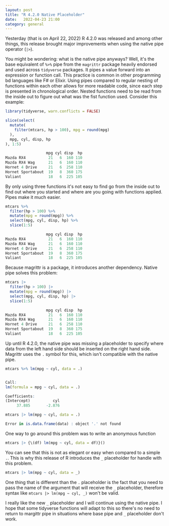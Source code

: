 ```yaml
---
layout: post
title: "R 4.2.0 Native Placeholder"
date:   2022-04-23 21:00
category: general
---
```


Yesterday (that is on April 22, 2022) R 4.2.0 was released and among
other things, this release brought major improvements when using the
native pipe operator (`|>`).

You might be wondering: what is the native pipe anyways? Well, it's the
base equivalent of `%>%` pipe from the `magrittr` package heavily
endorsed and used across `tidyverse` packages. It pipes a value forward
into an expression or function call. This practice is common in other
programming bd languages like F# or Elixir. Using pipes compared to
regular nesting of functions within each other allows for more readable
code, since each step is presented in chronological order. Nested
functions need to be read from the inside out to figure out what was the
fist function used. Consider this example:

``` r
library(tidyverse, warn.conflicts = FALSE)

slice(select(
  mutate(
    filter(mtcars, hp > 100), mpg = round(mpg)
  ),
  mpg, cyl, disp, hp
), 1:5)
```

``` r
                  mpg cyl disp  hp
Mazda RX4          21   6  160 110
Mazda RX4 Wag      21   6  160 110
Hornet 4 Drive     21   6  258 110
Hornet Sportabout  19   8  360 175
Valiant            18   6  225 105
```

By only using three functions it's not easy to find go from the inside
out to find out where you started and where are you going with functions
applied. Pipes make it much easier.

``` r
mtcars %>%
  filter(hp > 100) %>%
  mutate(mpg = round(mpg)) %>%
  select(mpg, cyl, disp, hp) %>%
  slice(1:5)
```

``` r
                  mpg cyl disp  hp
Mazda RX4          21   6  160 110
Mazda RX4 Wag      21   6  160 110
Hornet 4 Drive     21   6  258 110
Hornet Sportabout  19   8  360 175
Valiant            18   6  225 105
```

Because magrittr is a package, it introduces another dependency. Native
pipe solves this problem:

``` r
mtcars |>
  filter(hp > 100) |>
  mutate(mpg = round(mpg)) |>
  select(mpg, cyl, disp, hp) |>
  slice(1:5)
```

``` r
                  mpg cyl disp  hp
Mazda RX4          21   6  160 110
Mazda RX4 Wag      21   6  160 110
Hornet 4 Drive     21   6  258 110
Hornet Sportabout  19   8  360 175
Valiant            18   6  225 105
```

Up until R 4.2.0, the native pipe was missing a placeholder to specify
where data from the left hand side should be inserted on the right hand
side. Magrittr uses the `.` symbol for this, which isn't compatible with
the native pipe.

``` r
mtcars %>% lm(mpg ~ cyl, data = .)
```

``` r

Call:
lm(formula = mpg ~ cyl, data = .)

Coefficients:
(Intercept)          cyl
     37.885       -2.876
```

``` r
mtcars |> lm(mpg ~ cyl, data = .)
```

``` r
Error in is.data.frame(data) : object '.' not found
```

One way to go around this problem was to write an anonymous function

``` r
mtcars |> {\(df) lm(mpg ~ cyl, data = df)}()
```

You can see that this is not as elegant or easy when compared to a
simple `.`. This is why this release of R introduces the `_` placeholder
for handle with this problem.

``` r
mtcars |> lm(mpg ~ cyl, data = _)
```

One thing that is different than the `.` placeholder is the fact that
you need to pass the name of the argument that will receive the `_`
placeholder, therefore syntax like `mtcars |> lm(mpg ~ cyl, _)` won't be
valid.

I really like the new `_` placeholder and I will continue using the
native pipe. I hope that some tidyverse functions will adapt to this so
there's no need to return to margittr pipe in situations where base pipe
and `_` placeholder don't work.
